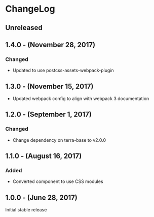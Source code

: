 ChangeLog
=========

Unreleased
----------

1.4.0 - (November 28, 2017)
-----------------
### Changed
* Updated to use postcss-assets-webpack-plugin

1.3.0 - (November 15, 2017)
-----------------
* Updated webpack config to align with webpack 3 documentation

1.2.0 - (September 1, 2017)
-----------------
### Changed
* Change dependency on terra-base to v2.0.0

1.1.0 - (August 16, 2017)
-----------------
### Added
* Converted component to use CSS modules

1.0.0 - (June 28, 2017)
-----------------
Initial stable release
